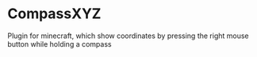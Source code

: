 # CompassXYZ
Plugin for minecraft, which show coordinates by pressing the right mouse button while holding a compass
